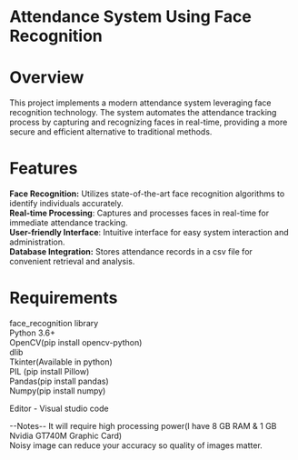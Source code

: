 # Attendance System Using Face Recognition
# Overview
This project implements a modern attendance system leveraging face recognition technology. The system automates the attendance tracking process by capturing and recognizing faces in real-time, providing a more secure and efficient alternative to traditional methods.

# Features
**Face Recognition:** Utilizes state-of-the-art face recognition algorithms to identify individuals accurately.  
**Real-time Processing**: Captures and processes faces in real-time for immediate attendance tracking.  
**User-friendly Interface**: Intuitive interface for easy system interaction and administration.  
**Database Integration:** Stores attendance records in a csv file for convenient retrieval and analysis.  

# Requirements
face_recognition library  
Python 3.6+  
OpenCV(pip install opencv-python)  
dlib   
Tkinter(Available in python)  
PIL (pip install Pillow)  
Pandas(pip install pandas)  
Numpy(pip install numpy)  

Editor - Visual studio code

 --Notes--
It will require high processing power(I have 8 GB RAM & 1 GB Nvidia GT740M Graphic Card)  
Noisy image can reduce your accuracy so quality of images matter.
